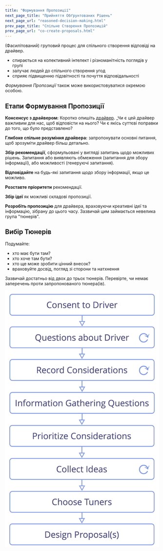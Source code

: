 ```yaml
---
title: "Формування Пропозиції"
next_page_title: "Прийняття Обґрунтованих Рішень"
next_page_url: "reasoned-decision-making.html"
prev_page_title: "Спільне Створення Пропозицій"
prev_page_url: "co-create-proposals.html"
---
```



<div class="card summary"><div class="card-body">(Фасилітований) груповий процес для спільного створення відповіді на драйвер.
</div></div>

-   спирається на колективний інтелект і різноманітність поглядів у групі
-   залучає людей до спільного створення угод
-   сприяє підвищенню підзвітності та почуття відповідальності

_Формування Пропозиції_ також може використовуватися окремою особою.

## Етапи Формування Пропозиції

**Консенсус з драйвером:** Коротко опишіть <a href="glossary.html#entry-organizational-driver" class="glossary-tooltip" data-toggle="tooltip" title="Організаційний драйвер: Драйвер - це мотив, який спонукає людину або групу реагувати на конкретну ситуацію. Драйвер вважається **організаційним драйвером**, якщо реагування на нього допоможе організації створити цінність, усунути втрати або уникнути непередбачуваних наслідків.">драйвер</a>. _Чи є цей драйвер важливим для нас, щоб відповісти на нього? Чи є якісь суттєві поправки до того, що було представлено?</p>

**Глибоке спільне розуміння драйвера:** запропонувати основні питання, щоб зрозуміти драйвер більш детально.

**Збір рекомендації**, сформульовані у вигляді запитань щодо можливих рішень. Запитання або виявляють обмеження (запитання для збору інформації), або можливості (генеруючі запитання).

**Відповідайте** на будь-які запитання щодо збору інформації, якщо це можливо.

**Розставте пріоритети** рекомендації.

**Збір ідеї** як можливі складові пропозиції.

**Розробіть пропозицію** для драйвера, враховуючи креативні ідеї та інформацію, зібрану до цього часу. Зазвичай цим займається невелика група "тюнерів".

## Вибір Тюнерів

Подумайте:

-   хто має бути там?
-   хто хоче там бути?
-   хто ще може зробити цінний внесок?
-   враховуйте досвід, погляд зі сторони та натхнення

Зазвичай достатньо від двох до трьох тюнерів. Перевірте, чи немає заперечень проти запропонованого тюнера(ів).

![Процес формування пропозиції](img/agreements/proposal-forming.png)
